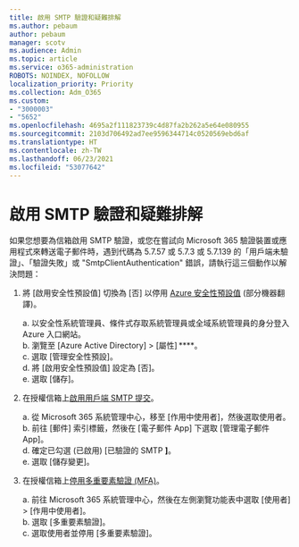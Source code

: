 ```yaml
---
title: 啟用 SMTP 驗證和疑難排解
ms.author: pebaum
author: pebaum
manager: scotv
ms.audience: Admin
ms.topic: article
ms.service: o365-administration
ROBOTS: NOINDEX, NOFOLLOW
localization_priority: Priority
ms.collection: Adm_O365
ms.custom:
- "3000003"
- "5652"
ms.openlocfilehash: 4695a2f111823739c4d87fa2b262a5e64e080955
ms.sourcegitcommit: 2103d706492ad7ee9596344714c0520569ebd6af
ms.translationtype: HT
ms.contentlocale: zh-TW
ms.lasthandoff: 06/23/2021
ms.locfileid: "53077642"
---
```

# <a name="enable-smtp-authentication-and-troubleshooting"></a>啟用 SMTP 驗證和疑難排解

如果您想要為信箱啟用 SMTP 驗證，或您在嘗試向 Microsoft 365 驗證裝置或應用程式來轉送電子郵件時，遇到代碼為 5.7.57 或 5.7.3 或 5.7.139 的「用戶端未驗證」、「驗證失敗」或 "SmtpClientAuthentication" 錯誤，請執行這三個動作以解決問題：

1. 將 [啟用安全性預設值] 切換為 [否] 以停用 [Azure 安全性預設值](/azure/active-directory/fundamentals/concept-fundamentals-security-defaults) (部分機器翻譯)。

    a. 以安全性系統管理員、條件式存取系統管理員或全域系統管理員的身分登入 Azure 入口網站。<BR/>
    b. 瀏覽至 [Azure Active Directory] > [屬性] ****。<BR/>
    c. 選取 [管理安全性預設]。<BR/>
    d. 將 [啟用安全性預設值] 設定為 [否]。<BR/>
    e. 選取 [儲存]。

2. 在授權信箱上[啟用用戶端 SMTP 提交](/exchange/clients-and-mobile-in-exchange-online/authenticated-client-smtp-submission#enable-smtp-auth-for-specific-mailboxes)。

    a. 從 Microsoft 365 系統管理中心，移至 [作用中使用者]，然後選取使用者。<BR/>
    b. 前往 [郵件] 索引標籤，然後在 [電子郵件 App] 下選取 [管理電子郵件 App]。<BR/>
    d. 確定已勾選 (已啟用) [已驗證的 SMTP **]**。<BR/>
    e. 選取 [儲存變更]。<BR/>

3. 在授權信箱上[停用多重要素驗證 (MFA)](/microsoft-365/admin/security-and-compliance/set-up-multi-factor-authentication#turn-off-legacy-per-user-mfa)。

    a. 前往 Microsoft 365 系統管理中心，然後在左側瀏覽功能表中選取 [使用者] > [作用中使用者]。<BR/>
    b. 選取 [多重要素驗證]。<BR/>
    c. 選取使用者並停用 [多重要素驗證]。<BR/>

